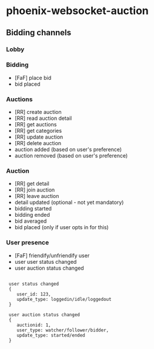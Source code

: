 # phoenix-websocket-auction



## Bidding channels

### Lobby
 

### Bidding
 - [FaF] place bid
 - bid placed

### Auctions
 - [RR] create auction
 - [RR] read auction detail
 - [RR] get auctions
 - [RR] get categories
 - [RR] update auction
 - [RR] delete auction
 - auction added (based on user's preference)
 - auction removed (based on user's preference)

### Auction
 - [RR] get detail
 - [RR] join auction
 - [RR] leave auction
 - detail updated (optional - not yet mandatory)
 - bidding started
 - bidding ended
 - bid averaged
 - bid placed (only if user opts in for this)

### User presence
 - [FaF] friendify/unfriendify user
 - user user status changed
 - user auction status changed

```

 user status changed
 {
 	user_id: 123,
 	update_type: loggedin/idle/loggedout
 }

 user auction status changed
 {
 	auctionid: 1,
 	user_type: watcher/follower/bidder,
 	update_type: started/ended
 }

```